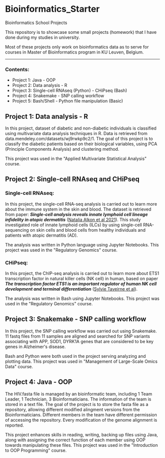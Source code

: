 # Bioinformatics_Starter

 Bioinformatics School Projects

 This repository is to showcase some small projects (homework) that I have done during my studies in university.

 Most of these projects only work on bioinformatics data as to serve for courses in Master of Bioinformatics program in KU Leuven, Belgium.

--- 
### Contents:
 * Project 1: Java - OOP
 * Project 2: Data analysis - R
 * Project 3: Single-cell RNAseq (Python) - CHiPseq (Bash)
 * Project 4: Snakemake - SNP calling workflow
 * Project 5: Bash/Shell - Python file manipulation (Basic)
 

## Project 1: Data analysis - R

In this project, dataset of diabetic and non-diabetic individuals is classified using multivariate data analysis techniques in R. Data is retrieved from data.mendeley.com/datasets/wj9rwkp9c2/1. The goal of this project is to classify the diabetic patients based on their biological variables, using PCA (Principle Components Analysis) and clustering method.
    
This project was used in the "Applied Multivariate Statistical Analysis" course.

## Project 2: Single-cell RNAseq and CHiPseq
### Single-cell RNAseq:

In this project, the single-cell RNA-seq analysis is carried out to learn more about the immune system in the skin and blood. The dataset is retrieved from paper: ***Single-cell analysis reveals innate lymphoid cell lineage infidelity in atopic dermatitis*** ([Natalia Alkon et al 2021](https://doi.org/10.1016/j.jaci.2021.07.025)). This study investigated role of innate lymphoid cells (ILCs) by using single-cell RNA-sequencing on skin cells and blood cells from healthy individuals and patients with atopic dermatitis (AD).

The analysis was written in Python language using Jupyter Notebooks. This project was used in the "Regulatory Genomics" course.

### CHiPseq:

In this project, the ChIP-seq analysis is carried out to learn more about ETS1 transcription factor in natural killer cells (NK cell) in human, based on paper ***The transcription factor ETS1 is an important regulator of human NK cell development and terminal differentiation*** ([Sylvie Taveirne et al](https://doi.org/10.1182/blood.2020005204)).

The analysis was written in Bash using Jupyter Notebooks. This project was used in the "Regulatory Genomics" course.

## Project 3: Snakemake - SNP calling workflow

In this project, the SNP calling workflow was carried out using Snakemake. 11 fastq files from 11 samples are aligned and searched for SNP variants associating with APP, SOD1, DYRK1A genes that are considered to be key genes in Alzheimer's disease.

Bash and Python were both used in the project serving analyzing and plotting data. This project was used in "Management of Large-Scale Omics Data" course.

## Project 4: Java - OOP

The HIV.fasta file is managed by an bioinformatic team, including 1 Team Leader, 1 Technician, 3 Bioinformaticians. The information of the team is stored in a text file. The goal of the project is to store the fasta file as a repository, allowing different modified alingment versions from the Bioinformaticians. Different members in the team have different permission of accessing the repository. Every modification of the genome alignment is reported.

This project enhances skills in reading, writing, backing up files using Java, along with assigning the correct function of each member using OOP towards manipulating these files. This project was used in the "Introduction to OOP Programming" course.
